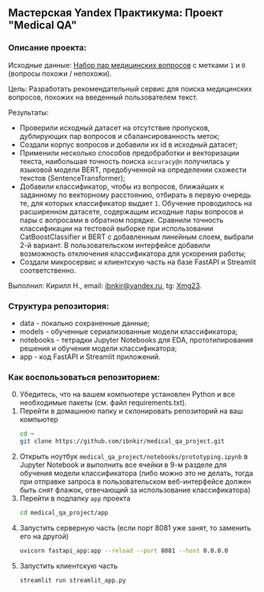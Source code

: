 ## Мастерская Yandex Практикума: Проект "Medical QA"

### Описание проекта:
Исходные данные:
[Набор пар медицинских вопросов](https://huggingface.co/datasets/medical_questions_pairs) с метками `1` и `0` (вопросы похожи / непохожи).

Цель: Разработать рекомендательный сервис для поиска медицинских вопросов, похожих на введенный пользователем текст.

Результаты:
* Проверили исходный датасет на отсутствие пропусков, дублирующих пар вопросов и сбалансированность меток;
* Создали корпус вопросов и добавили их id в исходный датасет;
* Применили несколько способов предобработки и векторизации текста, наибольшая точность поиска `accuracy@n` получилась у языковой модели BERT,
  предобученной на определении схожести текстов (SentenceTransformer);
* Добавили классификатор, чтобы из вопросов, ближайших к заданному по векторному расстоянию, отбирать в первую очередь те, для которых классификатор выдает `1`. Обучение проводилось на расширенном датасете, содержащим исходные пары вопросов и пары с вопросами в обратном порядке. Сравнили точность классификации на тестовой выборке при использовании CatBoostClassifier и BERT с добавленным линейным слоем, выбрали 2-й вариант.
В пользовательском интерфейсе добавили возможность отключения классификатора для ускорения работы;
* Создали микросервис и клиентскую часть на базе FastAPI и Streamlit соответственно.
  
Выполнил:
Кирилл Н., email: ibnkir@yandex.ru, tg: [Xmg23](https://t.me/Xmg23).

### Структура репозитория:
* data - локально сохраненные данные;
* models - обученные сериализованные модели классификатора;
* notebooks - тетрадки Jupyter Notebooks для EDA, прототипирования решения и обучения модели классификатора;
* app - код FastAPI и Streamlit приложений.

### Как воспользоваться репозиторием:
0. Убедитесь, что на вашем компьютере установлен Python и все необходимые пакеты (см. файл requirements.txt).
1. Перейти в домашнюю папку и склонировать репозиторий на ваш компьютер
   ```bash
   cd ~
   git clone https://github.com/ibnkir/medical_qa_project.git
   ```
2. Открыть ноутбук `medical_qa_project/notebooks/prototyping.ipynb` в Jupyter Notebook и выполнить все ячейки в 9-м разделе для обучения модели классификатора
   (либо можно это не делать, тогда при отправке запроса в пользовательском веб-интерфейсе должен быть снят флажок, отвечающий за использование классификатора)
4. Перейти в подпапку `app` проекта
   ```bash
   cd medical_qa_project/app
   ```
5. Запустить серверную часть (если порт 8081 уже занят, то заменить его на другой)
   ```bash
   uvicorn fastapi_app:app --reload --port 8081 --host 0.0.0.0
   ```
6. Запустить клиентскую часть
   ```bash
   streamlit run streamlit_app.py
   ```
